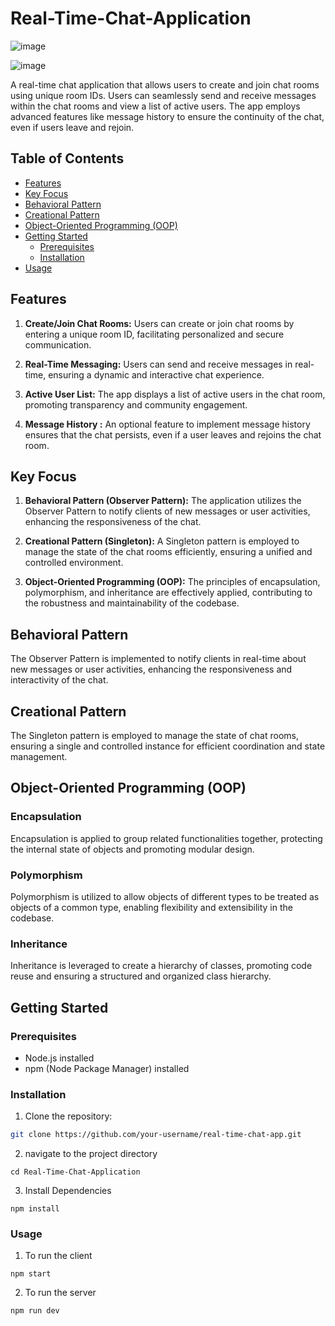 # Real-Time-Chat-Application

![image](https://github.com/5andeepNambiar/Real-Time-Chat-Application/assets/79718442/2a230f5c-2efb-4254-b84b-afde8a37696d)

![image](https://github.com/5andeepNambiar/Real-Time-Chat-Application/assets/79718442/74c91665-c46c-4e06-a67f-ad8c9536a0d6)

A real-time chat application that allows users to create and join chat rooms using unique room IDs. Users can seamlessly send and receive messages within the chat rooms and view a list of active users. The app employs advanced features like message history to ensure the continuity of the chat, even if users leave and rejoin.

## Table of Contents

- [Features](#features)
- [Key Focus](#key-focus)
- [Behavioral Pattern](#behavioral-pattern)
- [Creational Pattern](#creational-pattern)
- [Object-Oriented Programming (OOP)](#object-oriented-programming-oop)
- [Getting Started](#getting-started)
  - [Prerequisites](#prerequisites)
  - [Installation](#installation)
- [Usage](#usage)

## Features

1. **Create/Join Chat Rooms:** Users can create or join chat rooms by entering a unique room ID, facilitating personalized and secure communication.

2. **Real-Time Messaging:** Users can send and receive messages in real-time, ensuring a dynamic and interactive chat experience.

3. **Active User List:** The app displays a list of active users in the chat room, promoting transparency and community engagement.

4. **Message History :** An optional feature to implement message history ensures that the chat persists, even if a user leaves and rejoins the chat room.

## Key Focus

1. **Behavioral Pattern (Observer Pattern):** The application utilizes the Observer Pattern to notify clients of new messages or user activities, enhancing the responsiveness of the chat.

2. **Creational Pattern (Singleton):** A Singleton pattern is employed to manage the state of the chat rooms efficiently, ensuring a unified and controlled environment.

3. **Object-Oriented Programming (OOP):** The principles of encapsulation, polymorphism, and inheritance are effectively applied, contributing to the robustness and maintainability of the codebase.

## Behavioral Pattern

The Observer Pattern is implemented to notify clients in real-time about new messages or user activities, enhancing the responsiveness and interactivity of the chat.

## Creational Pattern

The Singleton pattern is employed to manage the state of chat rooms, ensuring a single and controlled instance for efficient coordination and state management.

## Object-Oriented Programming (OOP)

### Encapsulation

Encapsulation is applied to group related functionalities together, protecting the internal state of objects and promoting modular design.

### Polymorphism

Polymorphism is utilized to allow objects of different types to be treated as objects of a common type, enabling flexibility and extensibility in the codebase.

### Inheritance

Inheritance is leveraged to create a hierarchy of classes, promoting code reuse and ensuring a structured and organized class hierarchy.

## Getting Started

### Prerequisites

- Node.js installed
- npm (Node Package Manager) installed

### Installation

1. Clone the repository:

```bash
git clone https://github.com/your-username/real-time-chat-app.git
```
2. navigate to the project directory

```
cd Real-Time-Chat-Application
```
3. Install Dependencies

```
npm install
```

### Usage

1. To run the client
   
```
npm start
```
2. To run the server

```
npm run dev
```




